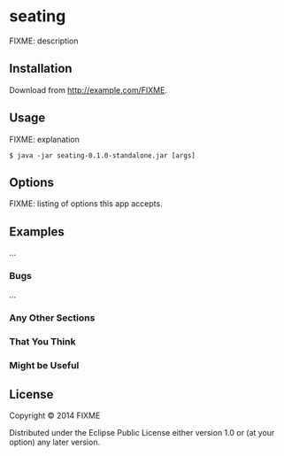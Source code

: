 # seating

FIXME: description

## Installation

Download from http://example.com/FIXME.

## Usage

FIXME: explanation

    $ java -jar seating-0.1.0-standalone.jar [args]

## Options

FIXME: listing of options this app accepts.

## Examples

...

### Bugs

...

### Any Other Sections
### That You Think
### Might be Useful

## License

Copyright © 2014 FIXME

Distributed under the Eclipse Public License either version 1.0 or (at
your option) any later version.
